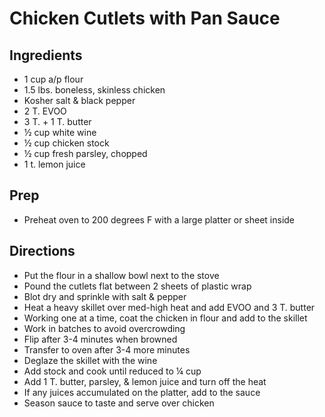 # Chicken Cutlets with Pan Sauce

## Ingredients

- 1 cup a/p flour
- 1.5 lbs. boneless, skinless chicken
- Kosher salt & black pepper
- 2 T. EVOO
- 3 T. + 1 T. butter
- ½ cup white wine
- ½ cup chicken stock
- ½ cup fresh parsley, chopped
- 1 t. lemon juice

## Prep

- Preheat oven to 200 degrees F with a large platter or sheet inside

## Directions

- Put the flour in a shallow bowl next to the stove
- Pound the cutlets flat between 2 sheets of plastic wrap
- Blot dry and sprinkle with salt & pepper
- Heat a heavy skillet over med-high heat and add EVOO and 3 T. butter
- Working one at a time, coat the chicken in flour and add to the skillet
- Work in batches to avoid overcrowding
- Flip after 3-4 minutes when browned
- Transfer to oven after 3-4 more minutes
- Deglaze the skillet with the wine
- Add stock and cook until reduced to ¼ cup
- Add 1 T. butter, parsley, & lemon juice and turn off the heat
- If any juices accumulated on the platter, add to the sauce
- Season sauce to taste and serve over chicken
